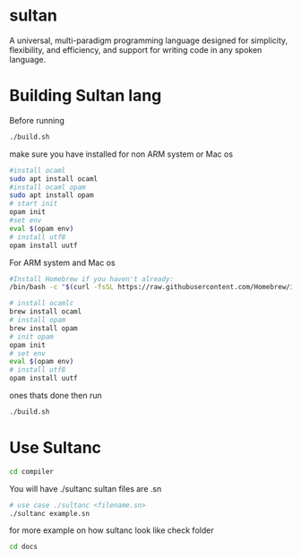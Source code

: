 # sultan
A universal, multi-paradigm programming language designed for simplicity, flexibility, and efficiency, and support for writing code in any spoken language.

# Building Sultan lang
Before running 
```sh
./build.sh
```
make sure you have installed for non ARM system or Mac os
```sh
#install ocaml
sudo apt install ocaml
#install ocaml opam
sudo apt install opam
# start init
opam init
#set env
eval $(opam env)
# install utf8
opam install uutf
```
For ARM system and Mac os
```bash
#Install Homebrew if you haven't already:
/bin/bash -c "$(curl -fsSL https://raw.githubusercontent.com/Homebrew/install/HEAD/install.sh)"

# install ocamlc
brew install ocaml
# install opam
brew install opam
# init opam
opam init
# set env
eval $(opam env)
# install utf8
opam install uutf
```
ones thats done then run
```sh
./build.sh
```



# Use Sultanc
```sh
cd compiler
```
You will have ./sultanc 
sultan files are .sn 
```sh
# use case ./sultanc <filename.sn>
./sultanc example.sn
```

for more example on how sultanc look like check folder
```sh
cd docs
```




